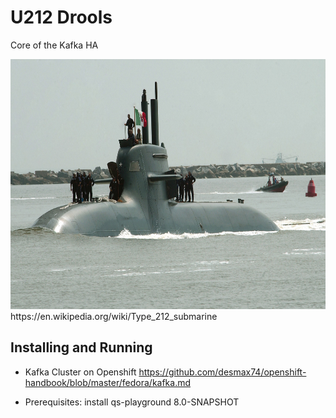 # U212 Drools
Core of the Kafka HA

<img src="./../img/u212-todaro.jpg" alt="U212 Todaro" data-canonical-src="./../img/u212-todaro.jpg" height="400" />
https://en.wikipedia.org/wiki/Type_212_submarine

## Installing and Running
- Kafka Cluster on Openshift
https://github.com/desmax74/openshift-handbook/blob/master/fedora/kafka.md

- Prerequisites: install qs-playground 8.0-SNAPSHOT
